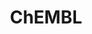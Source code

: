 ---
bigquery: https://console.cloud.google.com/bigquery?p=patents-public-data&d=ebi_chembl&page=dataset
citation: '"The ChEMBL database in 2017." Anna Gaulton, Anne Hersey, Michał Nowotka,
  A Patrícia Bento, Jon Chambers, David Mendez, Prudence Mutowo, Francis Atkinson,
  Louisa J Bellis, Elena Cibrián-Uhalte, Mark Davies, Nathan Dedman, Anneli Karlsson,
  María Paula Magariños, John P Overington, George Papadatos, Ines Smit, Andrew R
  Leach Nucleic acids Research (2017) 45 (Database Issue), D945-D954'
contributors: European Bioinformatics Institute
cost: None
description: ChEMBL Data is a manually curated database of small molecules used in
  drug discovery, including information about existing patented drugs.
documentation: 'schema: https://www.ebi.ac.uk/chembl/db_schema


  '
last_edit: Mon, 04 Apr 2022 19:07:30 GMT
location: https://console.cloud.google.com/marketplace/product/google_patents_public_datasets/chembl
maintained_by: EMBL-EBI, an outstation of European Molecular Biology Laboratory
related_publications: '

  ChEMBL: towards direct deposition of bioassay data.


  Mendez D, Gaulton A, Bento AP, Chambers J, De Veij M, Félix E, Magariños MP, Mosquera
  JF, Mutowo P, Nowotka M, Gordillo-Marañón M, Hunter F, Junco L, Mugumbate G, Rodriguez-Lopez
  M, Atkinson F, Bosc N, Radoux CJ, Segura-Cabrera A, Hersey A, Leach AR.


  — Nucleic Acids Res. 2019; 47(D1):D930-D940. doi: 10.1093/nar/gky1075

  '
schema_fields: '[''direct_interaction'', ''hba'', ''chebi_par_id'', ''target_mapping'',
  ''full_molformula'', ''idx'', ''hba_lipinski'', ''compsyn_id'', ''activity_comment'',
  ''published_value'', ''issue'', ''metabolite_record_id'', ''ref_type'', ''level3_description'',
  ''toid'', ''cx_logd'', ''site_residues'', ''tbl'', ''met_comment'', ''go_id'', ''targcomp_id'',
  ''ddd_comment'', ''subgroup'', ''smarts'', ''num_ro5_violations'', ''l1'', ''heavy_atoms'',
  ''usan_stem_definition'', ''clo_id'', ''alert_set_id'', ''le'', ''smid'', ''orig_description'',
  ''domain_type'', ''data_validity_comment'', ''molecular_species'', ''level3'', ''usan_substem'',
  ''annotation'', ''db_version'', ''helm_notation'', ''cx_most_bpka'', ''mutation'',
  ''usan_stem'', ''cx_logp'', ''result_flag'', ''mc_target_type'', ''cell_id'', ''tax_id'',
  ''ridx'', ''warning_description'', ''component_id'', ''chembl_id'', ''pchembl_value'',
  ''cell_source_organism'', ''warning_type'', ''assay_desc'', ''cellosaurus_id'',
  ''substrate_record_id'', ''psa'', ''bao_id'', ''mesh_heading'', ''status'', ''uo_units'',
  ''level1_description'', ''biocomp_id'', ''src_id'', ''bei'', ''related_tid'', ''text_value'',
  ''log_id'', ''target_desc'', ''value'', ''approval_date'', ''assay_cell_type'',
  ''assay_tax_id'', ''cell_ontology_id'', ''standard_flag'', ''oc_id'', ''patent_use_code'',
  ''domain_name'', ''warning_country'', ''acd_logp'', ''bto_id'', ''level2_description'',
  ''country'', ''src_description'', ''doc_id'', ''class_level'', ''hbd_lipinski'',
  ''last_page'', ''tid_fixed'', ''ad_type'', ''mechanism_comment'', ''standard_inchi'',
  ''ref_id'', ''num_lipinski_ro5_violations'', ''innovator_company'', ''path'', ''l5'',
  ''aromatic_rings'', ''caloha_id'', ''species_group_flag'', ''usan_stem_id'', ''stat'',
  ''standard_relation'', ''component_type'', ''mol_atc_id'', ''cell_source_tax_id'',
  ''activity_id'', ''withdrawn_flag'', ''parameter_type'', ''l8'', ''molsyn_id'',
  ''met_id'', ''actsm_id'', ''assay_category'', ''assay_subcellular_fraction'', ''num_alerts'',
  ''polymer_flag'', ''acd_logd'', ''assay_test_type'', ''parameter_value'', ''inorganic_flag'',
  ''units'', ''cell_name'', ''mw_freebase'', ''sequence'', ''withdrawn_year'', ''ref_url'',
  ''cell_description'', ''cell_source_tissue'', ''drugind_id'', ''warning_class'',
  ''target_type'', ''bao_endpoint'', ''standard_upper_value'', ''who_name'', ''homologue'',
  ''ap_id'', ''irac_code'', ''source'', ''organism'', ''predbind_id'', ''parent_go_id'',
  ''syn_type'', ''ddd_id'', ''definition'', ''met_conversion'', ''activity_count'',
  ''parenteral'', ''sitecomp_id'', ''journal'', ''previous_company'', ''ingredient'',
  ''dosed_ingredient'', ''compound_name'', ''submission_date'', ''mol_hrac_id'', ''standard_value'',
  ''volume'', ''curated_by'', ''product_id'', ''assay_type'', ''site_name'', ''title'',
  ''class_type'', ''prod_pat_id'', ''alogp'', ''stem'', ''atc_code'', ''standard_text_value'',
  ''black_box_warning'', ''mc_tax_id'', ''warnref_id'', ''tissue_id'', ''mol_frac_id'',
  ''isoform'', ''level2'', ''pathway_key'', ''company'', ''cl_lincs_id'', ''tid'',
  ''protclasssyn_id'', ''active_molregno'', ''disease_efficacy'', ''level4'', ''parent_type'',
  ''l3'', ''route'', ''first_page'', ''bao_format'', ''mec_id'', ''metref_id'', ''who_extra'',
  ''domain_description'', ''component_synonym'', ''chirality'', ''frac_class_id'',
  ''source_domain_id'', ''prodrug'', ''active_ingredient'', ''cidx'', ''assay_id'',
  ''standard_units'', ''mecref_id'', ''relationship'', ''variant_id'', ''site_id'',
  ''updated_by'', ''molfile'', ''relationship_type'', ''aidx'', ''hbd'', ''db_source'',
  ''drug_product_flag'', ''set_name'', ''standard_type'', ''mol_irac_id'', ''qed_weighted'',
  ''strength'', ''prediction_method'', ''mc_target_name'', ''co_stem_id'', ''stem_class'',
  ''cx_most_apka'', ''parent_molregno'', ''sequence_md5sum'', ''therapeutic_flag'',
  ''domain_id'', ''ddd_admr'', ''qudt_units'', ''l4'', ''rgid'', ''binding_site_comment'',
  ''publication_number'', ''doc_type'', ''pubmed_id'', ''relationship_desc'', ''src_short_name'',
  ''published_relation'', ''downgraded'', ''patent_id'', ''trade_name'', ''molecule_type'',
  ''rtb'', ''max_phase_for_ind'', ''accession'', ''mechanism_of_action'', ''warning_id'',
  ''dosage_form'', ''ddd_units'', ''entity_type'', ''assay_organism'', ''description'',
  ''alert_id'', ''ddd_value'', ''aspect'', ''mc_target_accession'', ''alert_name'',
  ''efo_id'', ''ass_cls_map_id'', ''job_id'', ''assay_tissue'', ''indication_class'',
  ''level1'', ''molregno'', ''major_class'', ''protein_class_id'', ''curation_comment'',
  ''sei'', ''l6'', ''withdrawn_class'', ''efo_term'', ''confidence'', ''assay_strain'',
  ''hrac_code'', ''full_mwt'', ''ro3_pass'', ''indref_id'', ''updated_on'', ''uberon_id'',
  ''warning_year'', ''mw_monoisotopic'', ''research_stem'', ''res_stem_id'', ''targrel_id'',
  ''mc_organism'', ''normal_range_max'', ''level5'', ''molecular_mechanism'', ''enzyme_name'',
  ''creation_date'', ''oral'', ''formulation_id'', ''normal_range_min'', ''l2'', ''confidence_score'',
  ''synonyms'', ''lle'', ''patent_expire_date'', ''record_id'', ''action_type'', ''hrac_class_id'',
  ''protein_class_desc'', ''availability_type'', ''selectivity_comment'', ''enzyme_tid'',
  ''src_compound_id'', ''assay_class_id'', ''authors'', ''cpd_str_alert_id'', ''frac_code'',
  ''published_type'', ''acd_most_apka'', ''first_approval'', ''comp_go_id'', ''assay_param_id'',
  ''canonical_smiles'', ''name'', ''end_position'', ''mesh_id'', ''patent_no'', ''withdrawn_reason'',
  ''protein_class_synonym'', ''as_id'', ''compd_id'', ''level4_description'', ''assay_source'',
  ''short_name'', ''type'', ''standard_inchi_key'', ''pathway_id'', ''year'', ''drug_record_id'',
  ''upper_value'', ''pref_name'', ''label'', ''withdrawn_country'', ''topical'', ''structure_type'',
  ''compound_key'', ''irac_class_id'', ''src_assay_id'', ''potential_duplicate'',
  ''priority'', ''relation'', ''entity_id'', ''last_active'', ''acd_most_bpka'', ''start_position'',
  ''published_units'', ''doi'', ''comments'', ''max_phase'', ''drug_substance_flag'',
  ''nda_type'', ''usan_year'', ''parent_id'', ''version'', ''abstract'', ''comp_class_id'',
  ''applicant_full_name'', ''std_act_id'', ''l7'', ''natural_product'', ''delist_flag'',
  ''first_in_class'']'
shortname: chembl
tags:
- biotechnology
- health
- chemical
- bioinformatics
- medical
terms_of_use: CC BY-SA 3.0
title: ChEMBL
uuid: e232a192-965c-4ec9-904c-155b6dfe56c5
---